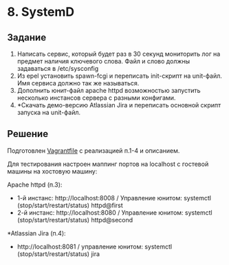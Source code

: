 # 8. SystemD
## Задание

1. Написать сервис, который будет раз в 30 секунд мониторить лог на предмет наличия ключевого слова. Файл и слово должны задаваться в /etc/sysconfig
2. Из epel установить spawn-fcgi и переписать init-скрипт на unit-файл. Имя сервиса должно так же называться.
3. Дополнить юнит-файл apache httpd возможностью запустить несколько инстансов сервера с разными конфигами.
4. *Скачать демо-версию Atlassian Jira и переписать основной скрипт запуска на unit-файл.

## Решение
Подготовлен [Vagrantfile](Vagrantfile) с реализацией п.1-4 и описанием.

Для тестирования настроен маппинг портов на localhost с гостевой машины на хостовую машину:

Apache httpd (п.3):
- 1-й инстанс: http://localhost:8008 / Управление юнитом: systemctl (stop/start/restart/status) httpd@first
- 2-й инстанс: http://localhost:8080 / Управление юнитом: systemctl (stop/start/restart/status) httpd@second

*Atlassian Jira (п.4):
- http://localhost:8081 / управление юнитом: systemctl (stop/start/restart/status) jira
 
